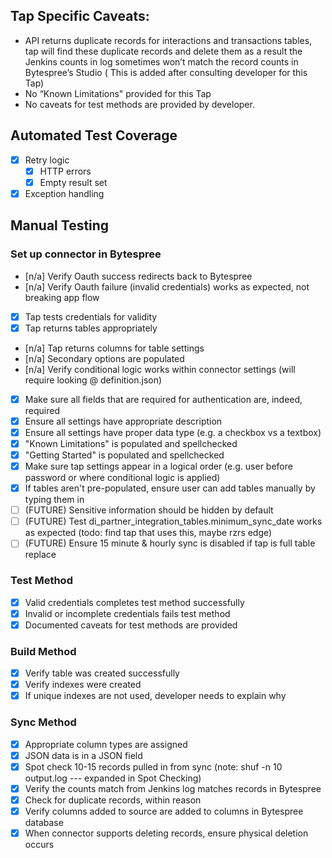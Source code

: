 ## Tap Specific Caveats:
- API returns duplicate records for interactions and transactions tables, tap will find these duplicate records and delete them as a result the Jenkins counts in log sometimes won’t match the record counts in Bytespree’s Studio ( This is added after consulting developer for this Tap)
- No “Known Limitations" provided for this Tap
- No caveats for test methods are provided by developer. 

## Automated Test Coverage
- [x] Retry logic
  - [x] HTTP errors
  - [x] Empty result set
- [x] Exception handling

## Manual Testing

### Set up connector in Bytespree
- [n/a] Verify Oauth success redirects back to Bytespree
- [n/a] Verify Oauth failure (invalid credentials) works as expected, not breaking app flow
- [x] Tap tests credentials for validity
- [x] Tap returns tables appropriately
- [n/a] Tap returns columns for table settings
- [n/a] Secondary options are populated
- [n/a] Verify conditional logic works within connector settings (will require looking @ definition.json)
- [x] Make sure all fields that are required for authentication are, indeed, required
- [x] Ensure all settings have appropriate description
- [x] Ensure all settings have proper data type (e.g. a checkbox vs a textbox)
- [x] "Known Limitations" is populated and spellchecked
- [x] "Getting Started" is populated and spellchecked
- [x] Make sure tap settings appear in a logical order (e.g. user before password or where conditional logic is applied)
- [x] If tables aren't pre-populated, ensure user can add tables manually by typing them in
- [ ] (FUTURE) Sensitive information should be hidden by default
- [ ] (FUTURE) Test di_partner_integration_tables.minimum_sync_date works as expected (todo: find tap that uses this, maybe rzrs edge)
- [ ] (FUTURE) Ensure 15 minute & hourly sync is disabled if tap is full table replace

### Test Method
- [x] Valid credentials completes test method successfully
- [x] Invalid or incomplete credentials fails test method
- [x] Documented caveats for test methods are provided

### Build Method
- [x] Verify table was created successfully
- [x] Verify indexes were created
- [x] If unique indexes are not used, developer needs to explain why

### Sync Method
- [x] Appropriate column types are assigned
- [x] JSON data is in a JSON field
- [x] Spot check 10-15 records pulled in from sync (note: shuf -n 10 output.log --- expanded in Spot Checking)
- [x] Verify the counts match from Jenkins log matches records in Bytespree
- [x] Check for duplicate records, within reason
- [x] Verify columns added to source are added to columns in Bytespree database
- [x] When connector supports deleting records, ensure physical deletion occurs
